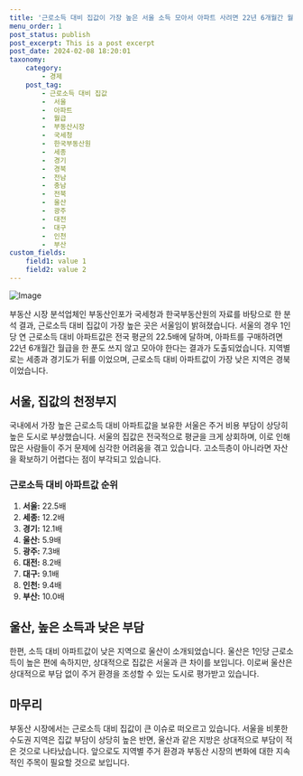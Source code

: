 ```yaml
---
title: '근로소득 대비 집값이 가장 높은 서울 소득 모아서 아파트 사려면 22년 6개월간 월급 쓰지 말아야'
menu_order: 1
post_status: publish
post_excerpt: This is a post excerpt
post_date: 2024-02-08 18:20:01
taxonomy:
    category:
        - 경제
    post_tag:
        - 근로소득 대비 집값
        -  서울
        -  아파트
        -  월급
        -  부동산시장
        -  국세청
        -  한국부동산원
        -  세종
        -  경기
        -  경북
        -  전남
        -  충남
        -  전북
        -  울산
        -  광주
        -  대전
        -  대구
        -  인천
        -  부산
custom_fields:
    field1: value 1
    field2: value 2
---
```


![Image](https://imgnews.pstatic.net/image/215/2024/02/08/A202402080150_1_20240208163401449.jpg?type=w647)

부동산 시장 분석업체인 부동산인포가 국세청과 한국부동산원의 자료를 바탕으로 한 분석 결과, 근로소득 대비 집값이 가장 높은 곳은 서울임이 밝혀졌습니다. 서울의 경우 1인당 연 근로소득 대비 아파트값은 전국 평균의 22.5배에 달하며, 아파트를 구매하려면 22년 6개월간 월급을 한 푼도 쓰지 않고 모아야 한다는 결과가 도출되었습니다. 지역별로는 세종과 경기도가 뒤를 이었으며, 근로소득 대비 아파트값이 가장 낮은 지역은 경북이었습니다.
## 서울, 집값의 천정부지
국내에서 가장 높은 근로소득 대비 아파트값을 보유한 서울은 주거 비용 부담이 상당히 높은 도시로 부상했습니다. 서울의 집값은 전국적으로 평균을 크게 상회하며, 이로 인해 많은 사람들이 주거 문제에 심각한 어려움을 겪고 있습니다. 고소득층이 아니라면 자산을 확보하기 어렵다는 점이 부각되고 있습니다.
### 근로소득 대비 아파트값 순위
1. **서울:** 22.5배
2. **세종:** 12.2배
3. **경기:** 12.1배
4. **울산:** 5.9배
5. **광주:** 7.3배
6. **대전:** 8.2배
7. **대구:** 9.1배
8. **인천:** 9.4배
9. **부산:** 10.0배
## 울산, 높은 소득과 낮은 부담
한편, 소득 대비 아파트값이 낮은 지역으로 울산이 소개되었습니다. 울산은 1인당 근로소득이 높은 편에 속하지만, 상대적으로 집값은 서울과 큰 차이를 보입니다. 이로써 울산은 상대적으로 부담 없이 주거 환경을 조성할 수 있는 도시로 평가받고 있습니다.
## 마무리
부동산 시장에서는 근로소득 대비 집값이 큰 이슈로 떠오르고 있습니다. 서울을 비롯한 수도권 지역은 집값 부담이 상당히 높은 반면, 울산과 같은 지방은 상대적으로 부담이 적은 것으로 나타났습니다. 앞으로도 지역별 주거 환경과 부동산 시장의 변화에 대한 지속적인 주목이 필요할 것으로 보입니다.
